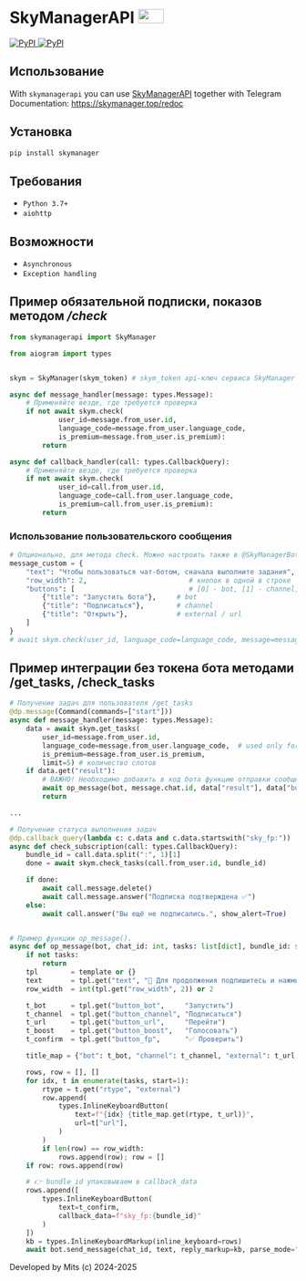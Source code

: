 <div align="left">
    <h1>SkyManagerAPI <img src="https://sun9-87.userapi.com/s/v1/if2/V2hDbOtYk5zwTO8A-Fe9oQcDkr_SWTwL3T0I96qmrXlKEklSNjXMx7gBT-oRf6Coh51kOK9ZFMdGXSJWBcOywrmW.jpg?quality=95&as=32x19,48x28,72x42,108x63,160x94,240x141,360x211,480x281,540x317,640x375,720x422,771x452&from=bu&cs=771x0" width=45 height=25></h1>
    <p align="left" >
        <a href="https://pypi.org/project/skymanager/">
            <img src="https://img.shields.io/pypi/v/skymanager?style=flat-square" alt="PyPI">
        </a>
        <a href="https://pypi.org/project/skymanager/">
            <img src="https://img.shields.io/pypi/dm/skymanager?style=flat-square" alt="PyPI">
        </a>
    </p>
</div>


## Использование

With ``skymanagerapi`` you can use <a href="https://skymanager.top/redoc">SkyManagerAPI</a> together with Telegram<br/>
Documentation: https://skymanager.top/redoc

## Установка

```bash
pip install skymanager 
```

## Требования

 - ``Python 3.7+``
 - ``aiohttp``

## Возможности

 - ``Asynchronous``
 - ``Exception handling``


## Пример обязательной подписки, показов методом */check*

```python
from skymanagerapi import SkyManager

from aiogram import types


skym = SkyManager(skym_token) # skym_token api-ключ сервиса SkyManager

async def message_handler(message: types.Message):
    # Применяйте везде, где требуется проверка
    if not await skym.check(
            user_id=message.from_user.id,
            language_code=message.from_user.language_code,
            is_premium=message.from_user.is_premium): 
        return

async def callback_handler(call: types.CallbackQuery):
    # Применяйте везде, где требуется проверка
    if not await skym.check(
            user_id=call.from_user.id,
            language_code=call.from_user.language_code,
            is_premium=call.from_user.is_premium):
        return
```

### Использование пользовательского сообщения

```python
# Опционально, для метода check. Можно настроить также в @SkyManagerBot
message_custom = {
    "text": "Чтобы пользоваться чат-ботом, сначала выполните задания",
    "row_width": 2,                         # кнопок в одной в строке
    "buttons": [                            # [0] - bot, [1] - channel, [2] - url, [3] - boost
        {"title": "Запустить бота"},     # bot
        {"title": "Подписаться"},        # channel
        {"title": "Открыть"},            # external / url
    ]
}
# await skym.check(user_id, language_code=language_code, message=message_custom)
```

## Пример интеграции без токена бота методами /get_tasks, /check_tasks

```python
# Получение задач для пользователя /get_tasks
@dp.message(Command(commands=["start"]))
async def message_handler(message: types.Message):
    data = await skym.get_tasks(
        user_id=message.from_user.id,
        language_code=message.from_user.language_code,  # used only for new pinning
        is_premium=message.from_user.is_premium,
        limit=5) # количество слотов
    if data.get("result"):  
        # ВАЖНО! Необходимо добавить в код бота функцию отправки сообщения op_message(). Пример ниже.
        await op_message(bot, message.chat.id, data["result"], data["bundle_id"])
        return

...

# Получение статуса выполнения задач
@dp.callback_query(lambda c: c.data and c.data.startswith("sky_fp:"))
async def check_subscription(call: types.CallbackQuery):
    bundle_id = call.data.split(":", 1)[1]
    done = await skym.check_tasks(call.from_user.id, bundle_id)

    if done:
        await call.message.delete()
        await call.message.answer("Подписка подтверждена ✅")
    else:
        await call.answer("Вы ещё не подписались.", show_alert=True)


# Пример функции op_message().
async def op_message(bot, chat_id: int, tasks: list[dict], bundle_id: str, template: dict | None = None) -> None:
    if not tasks:
        return
    tpl        = template or {}
    text       = tpl.get("text", "👋 Для продолжения подпишитесь и нажмите «✅ Проверить».")
    row_width  = int(tpl.get("row_width", 2)) or 2

    t_bot      = tpl.get("button_bot",     "Запустить")
    t_channel  = tpl.get("button_channel", "Подписаться")
    t_url      = tpl.get("button_url",     "Перейти")
    t_boost    = tpl.get("button_boost",   "Голосовать")
    t_confirm  = tpl.get("button_fp",      "✅ Проверить")

    title_map = {"bot": t_bot, "channel": t_channel, "external": t_url, "boost": t_boost}

    rows, row = [], []
    for idx, t in enumerate(tasks, start=1):
        rtype = t.get("rtype", "external")
        row.append(
            types.InlineKeyboardButton(
                text=f"{idx} {title_map.get(rtype, t_url)}",
                url=t["url"],
            )
        )
        if len(row) == row_width:
            rows.append(row); row = []
    if row: rows.append(row)

    # 👉 bundle_id упаковываем в callback_data
    rows.append([
        types.InlineKeyboardButton(
            text=t_confirm,
            callback_data=f"sky_fp:{bundle_id}"
        )
    ])
    kb = types.InlineKeyboardMarkup(inline_keyboard=rows)
    await bot.send_message(chat_id, text, reply_markup=kb, parse_mode="HTML")

```


Developed by Mits (c) 2024-2025
